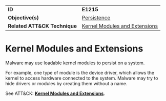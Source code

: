 |||
|---------|------------------------|
|**ID**|**E1215**|
|**Objective(s)**| [Persistence](https://github.com/MBCProject/mbc-markdown/tree/master/persistence)|
|**Related ATT&CK Technique**|[Kernel Modules and Extensions](https://attack.mitre.org/techniques/T1215)|


Kernel Modules and Extensions
=============================
Malware may use loadable kernel modules to persist on a system. 

For example, one type of module is the device driver, which allows the kernel to access hardware connected to the system. Malware may try to hide drivers or modules by creating them without a name.

See ATT&CK: [**Kernel Modules and Extensions**](https://attack.mitre.org/techniques/T1215).